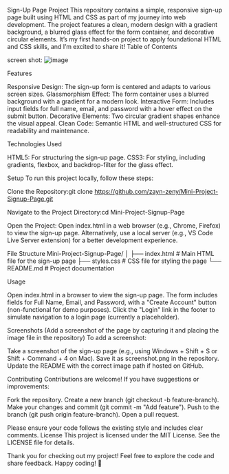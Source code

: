 Sign-Up Page Project
This repository contains a simple, responsive sign-up page built using HTML and CSS as part of my journey into web development. The project features a clean, modern design with a gradient background, a blurred glass effect for the form container, and decorative circular elements. It’s my first hands-on project to apply foundational HTML and CSS skills, and I’m excited to share it!
Table of Contents

screen shot:
![image](https://github.com/user-attachments/assets/0d1e73dc-f242-4bce-a333-5c0e8e5ee61d)



Features

Responsive Design: The sign-up form is centered and adapts to various screen sizes.
Glassmorphism Effect: The form container uses a blurred background with a gradient for a modern look.
Interactive Form: Includes input fields for full name, email, and password with a hover effect on the submit button.
Decorative Elements: Two circular gradient shapes enhance the visual appeal.
Clean Code: Semantic HTML and well-structured CSS for readability and maintenance.

Technologies Used

HTML5: For structuring the sign-up page.
CSS3: For styling, including gradients, flexbox, and backdrop-filter for the glass effect.

Setup
To run this project locally, follow these steps:

Clone the Repository:git clone https://github.com/zayn-zeny/Mini-Project-Signup-Page.git


Navigate to the Project Directory:cd Mini-Project-Signup-Page


Open the Project:
Open index.html in a web browser (e.g., Chrome, Firefox) to view the sign-up page.
Alternatively, use a local server (e.g., VS Code Live Server extension) for a better development experience.



File Structure
Mini-Project-Signup-Page/
│
├── index.html       # Main HTML file for the sign-up page
├── styles.css       # CSS file for styling the page
└── README.md        # Project documentation

Usage

Open index.html in a browser to view the sign-up page.
The form includes fields for Full Name, Email, and Password, with a "Create Account" button (non-functional for demo purposes).
Click the "Login" link in the footer to simulate navigation to a login page (currently a placeholder).

Screenshots
 (Add a screenshot of the page by capturing it and placing the image file in the repository)
To add a screenshot:

Take a screenshot of the sign-up page (e.g., using Windows + Shift + S or Shift + Command + 4 on Mac).
Save it as screenshot.png in the repository.
Update the README with the correct image path if hosted on GitHub.

Contributing
Contributions are welcome! If you have suggestions or improvements:

Fork the repository.
Create a new branch (git checkout -b feature-branch).
Make your changes and commit (git commit -m "Add feature").
Push to the branch (git push origin feature-branch).
Open a pull request.

Please ensure your code follows the existing style and includes clear comments.
License
This project is licensed under the MIT License. See the LICENSE file for details.

Thank you for checking out my project! Feel free to explore the code and share feedback. Happy coding! 🚀
